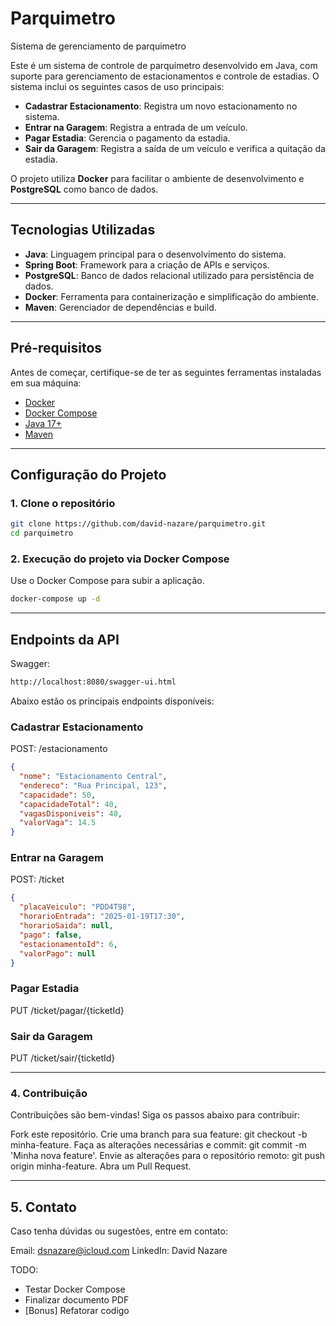 # Parquimetro
Sistema de gerenciamento de parquimetro

Este é um sistema de controle de parquímetro desenvolvido em Java, com suporte para gerenciamento de estacionamentos e controle de estadias. O sistema inclui os seguintes casos de uso principais:

- **Cadastrar Estacionamento**: Registra um novo estacionamento no sistema.
- **Entrar na Garagem**: Registra a entrada de um veículo.
- **Pagar Estadia**: Gerencia o pagamento da estadia.
- **Sair da Garagem**: Registra a saída de um veículo e verifica a quitação da estadia.

O projeto utiliza **Docker** para facilitar o ambiente de desenvolvimento e **PostgreSQL** como banco de dados.

---

## Tecnologias Utilizadas

- **Java**: Linguagem principal para o desenvolvimento do sistema.
- **Spring Boot**: Framework para a criação de APIs e serviços.
- **PostgreSQL**: Banco de dados relacional utilizado para persistência de dados.
- **Docker**: Ferramenta para containerização e simplificação do ambiente.
- **Maven**: Gerenciador de dependências e build.

---

## Pré-requisitos

Antes de começar, certifique-se de ter as seguintes ferramentas instaladas em sua máquina:

- [Docker](https://www.docker.com/)
- [Docker Compose](https://docs.docker.com/compose/)
- [Java 17+](https://www.oracle.com/java/technologies/javase-downloads.html)
- [Maven](https://maven.apache.org/)

---

## Configuração do Projeto

### 1. Clone o repositório
```bash
git clone https://github.com/david-nazare/parquimetro.git
cd parquimetro
```

### 2. Execução do projeto via Docker Compose
Use o Docker Compose para subir a aplicação.

```bash
docker-compose up -d
```
---

##  Endpoints da API

Swagger:
```bash
http://localhost:8080/swagger-ui.html
```

Abaixo estão os principais endpoints disponíveis:

### Cadastrar Estacionamento
POST: /estacionamento

```json
{
  "nome": "Estacionamento Central",
  "endereco": "Rua Principal, 123",
  "capacidade": 50,
  "capacidadeTotal": 40,
  "vagasDisponiveis": 40,
  "valorVaga": 14.5
}
```

### Entrar na Garagem
POST: /ticket

```json
{
  "placaVeiculo": "PDD4T98",
  "horarioEntrada": "2025-01-19T17:30",
  "horarioSaida": null,
  "pago": false,
  "estacionamentoId": 6,
  "valorPago": null
}
```

### Pagar Estadia
PUT /ticket/pagar/{ticketId}

### Sair da Garagem
PUT /ticket/sair/{ticketId}

---

### 4. Contribuição
Contribuições são bem-vindas! Siga os passos abaixo para contribuir:

Fork este repositório.
Crie uma branch para sua feature: git checkout -b minha-feature.
Faça as alterações necessárias e commit: git commit -m 'Minha nova feature'.
Envie as alterações para o repositório remoto: git push origin minha-feature.
Abra um Pull Request.

---

## 5. Contato
Caso tenha dúvidas ou sugestões, entre em contato:

Email: dsnazare@icloud.com
LinkedIn: David Nazare

TODO:
- Testar Docker Compose
- Finalizar documento PDF
- [Bonus] Refatorar codigo
